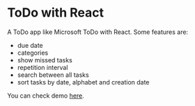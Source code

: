 # ToDo with React

A ToDo app like Microsoft ToDo with React. Some features are:

- due date
- categories
- show missed tasks
- repetition interval
- search between all tasks
- sort tasks by date, alphabet and creation date

You can check demo [here](https://itsramin.github.io/todo-react/).
